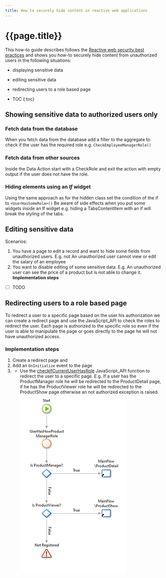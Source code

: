 ```yaml
---
title: How to securely hide content in reactive web applications
---
```

# {{page.title}}

This how-to guide describes follows the  [Reactive web security best practices](https://success.outsystems.com/Documentation/Best_Practices/Security/Reactive_web_security_best_practices) and shows you how-to securely hide content from unauthorized users in the following situations:

* displaying sensitive data
* editing sensitive data
* redirecting users to a role based page

* TOC
{:toc}

## Showing sensitive data to authorized users only

### Fetch data from the database

When you fetch data from the database add a filter to the aggregate to check if the user has the required role e.g. `CheckEmployeeManagerRole()`

### Fetch data from other sources

Inside the Data Action start with a CheckRole and exit the action with empty output if the user does not have the role.
<!--
This one is too easy to hack!
### Hiding elements in the screen using the _hidden_ class

Be aware that a reactive screen always contains the full code stack of the page hiding data using an if statement still exposes the data to the browser.

If you want to hide a widget you can use the class `hidden` in either the style class or the extended class attribute of the widget or block with the [checkIfCurrentUserHasRole](https://success.outsystems.com/Documentation/11/Reference/OutSystems_APIs/JavaScript_API/Security#checkifcurrentuserhasrole) JavaScript function:

1. Creating a client function `UserHas<SomeRole>` with output parameter `HasRole`
    * Insert a JavaScript element
    * Add an output parameter HasRoleJS and map it to the HasRole output parameter
    * Set the JavaScript code to:
    `// check if the current user has the '<SomeRole>' role
$parameters.HowToGuideUser = $public.Security.checkIfCurrentUserHasRole($roles.<SomeRole>);`
1. Entering the following expression in the class or Extended style class attribute: `If(UserHas<SomeRole> (),"","hidden")`
-->

### Hiding elements using an _If_ widget

Using the same approach as for the hidden class set the condition of the if to `<UserHasSomeRole>()`
Be aware of side effects when you put some widgets inside an If widget e.g. hiding a TabsContentItem with an if will break the styling of the tabs.

## Editing sensitive data

Scenarios:

1. You have a page to edit a record and want to hide some fields from unauthorized users. E.g. not An unauthorized user cannot view or edit the salary of an employee
1. You want to disable editing of some sensitive data. E.g. An unauthorized user can see the price of a product but is not able to change it.
**Implementation steps**

* [ ] TODO

## Redirecting users to a role based page

To redirect a user to a specific page based on the user his authorization we can create a redirect page and use the JavaScript_API to check the roles to redirect the user. Each page is authorized to the specific role so even if the user is able to manipulate the page or goes directly to the page he will not have unauthorized access.

### Implementation steps

1. Create a redirect page and
1. Add an `OnInitialize` event to the page
1. * Use the [checkIfCurrentUserHasRole](https://success.outsystems.com/Documentation/11/Reference/OutSystems_APIs/JavaScript_API/Security#checkifcurrentuserhasrole) JavaScript_API function to redirect the user to a specific page.
E.g. If a user has the ProductManager role he will be redirected to the ProductDetail page, if he has the ProductViewer role he will be redirected to the ProductShow page otherwise an not authorized exception is raised.
![screenshot of OnInitialize flow](/images/ProductRedirect.png)
